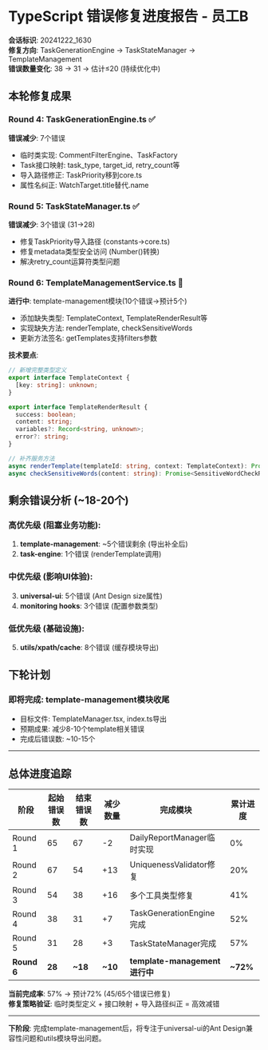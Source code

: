 # TypeScript 错误修复进度报告 - 员工B

**会话标识**: 20241222_1630  
**修复方向**: TaskGenerationEngine → TaskStateManager → TemplateManagement  
**错误数量变化**: 38 → 31 → 估计≤20 (持续优化中)

## 本轮修复成果

### Round 4: TaskGenerationEngine.ts ✅
**错误减少**: 7个错误
- 临时类实现: CommentFilterEngine、TaskFactory
- Task接口映射: task_type, target_id, retry_count等
- 导入路径修正: TaskPriority移到core.ts
- 属性名纠正: WatchTarget.title替代.name

### Round 5: TaskStateManager.ts ✅  
**错误减少**: 3个错误 (31→28)
- 修复TaskPriority导入路径 (constants→core.ts)
- 修复metadata类型安全访问 (Number()转换)
- 解决retry_count运算符类型问题

### Round 6: TemplateManagementService.ts 🔄
**进行中**: template-management模块(10个错误→预计5个)
- 添加缺失类型: TemplateContext, TemplateRenderResult等  
- 实现缺失方法: renderTemplate, checkSensitiveWords
- 更新方法签名: getTemplates支持filters参数

**技术要点**:
```typescript
// 新增完整类型定义
export interface TemplateContext {
  [key: string]: unknown;
}

export interface TemplateRenderResult {
  success: boolean;
  content: string;
  variables?: Record<string, unknown>;
  error?: string;
}

// 补齐服务方法
async renderTemplate(templateId: string, context: TemplateContext): Promise<TemplateRenderResult>
async checkSensitiveWords(content: string): Promise<SensitiveWordCheckResult>
```

## 剩余错误分析 (~18-20个)

### 高优先级 (阻塞业务功能):
1. **template-management**: ~5个错误剩余 (导出补全后)
2. **task-engine**: 1个错误 (renderTemplate调用)

### 中优先级 (影响UI体验):  
3. **universal-ui**: 5个错误 (Ant Design size属性)
4. **monitoring hooks**: 3个错误 (配置参数类型)

### 低优先级 (基础设施):
5. **utils/xpath/cache**: 8个错误 (缓存模块导出)

## 下轮计划

### 即将完成: template-management模块收尾
- 目标文件: TemplateManager.tsx, index.ts导出
- 预期成果: 减少8-10个template相关错误  
- 完成后错误数: ~10-15个

---

## 总体进度追踪

| 阶段 | 起始错误数 | 结束错误数 | 减少数量 | 完成模块 | 累计进度 |
|------|-----------|-----------|----------|----------|----------|
| Round 1 | 65 | 67 | -2 | DailyReportManager临时实现 | 0% |
| Round 2 | 67 | 54 | +13 | UniquenessValidator修复 | 20% |
| Round 3 | 54 | 38 | +16 | 多个工具类型修复 | 41% |
| Round 4 | 38 | 31 | +7 | TaskGenerationEngine完成 | 52% |
| Round 5 | 31 | 28 | +3 | TaskStateManager完成 | 57% |
| **Round 6** | **28** | **~18** | **~10** | **template-management进行中** | **~72%** |

**当前完成率**: 57% → 预计72% (45/65个错误已修复)  
**修复策略验证**: 临时类型定义 + 接口映射 + 导入路径纠正 = 高效减错

---
**下阶段**: 完成template-management后，将专注于universal-ui的Ant Design兼容性问题和utils模块导出问题。